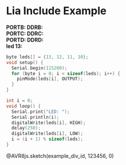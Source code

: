 <!--
author:   Fabian Bär

email:    Fabian.Baer@student.tu-freiberg.de

version:  0.0.1

comment:  Kein Kommentar!

include: https://fjangfaragesh.github.io/AVR8js-mem/INCLUDE.md

@end

-->

# Lia Include Example
<lia-keep>
<div id="example_div_id">
    <wokwi-led color="red"   pin="13" label="13"></wokwi-led>
    <wokwi-led color="green" pin="12" label="12"></wokwi-led>
    <wokwi-led color="blue"  pin="11" label="11"></wokwi-led>
    <wokwi-led color="blue"  pin="10" label="10"></wokwi-led>
    <span id="simulation-time"></span>
    <b>PORTB: </b><memout-element type="bin" address="0x25"></memout-element> <b>DDRB: </b><memout-element type="bin" address="0x24"></memout-element><br>
    <b>PORTC: </b><memout-element type="bin" address="0x28"></memout-element> <b>DDRC: </b><memout-element type="bin" address="0x27"></memout-element><br>
    <b>PORTD: </b><memout-element type="bin" address="0x2B"></memout-element> <b>DDRD: </b><memout-element type="bin" address="0x2A"></memout-element><br>     
    <b>led 13: </b><memout-element type="custom" output="extractBit(data[0x25],5)"></memout-element><br>

<memout-element
        type="diagram2"
        outputs="[ extractBit(data[0x25],5), extractBit(data[0x25],4)+1.5, extractBit(data[0x25],3)+3, extractBit(data[0x25],2)+4.5 ]"
        color="red"
        interval="20000000"
        title="Hallo liebe Welt, ich bin ein Diagram!"
        width="1000"
        height="500"
    ></memout-element>
</div>
</lia-keep>

``` cpp
byte leds[] = {13, 12, 11, 10};
void setup() {
  Serial.begin(115200);
  for (byte i = 0; i < sizeof(leds); i++) {
    pinMode(leds[i], OUTPUT);
  }
}

int i = 0;
void loop() {
  Serial.print("LED: ");
  Serial.println(i);
  digitalWrite(leds[i], HIGH);
  delay(250);
  digitalWrite(leds[i], LOW);
  i = (i + 1) % sizeof(leds);
}
```
@AVR8js.sketch(example_div_id, 123456, 0)
